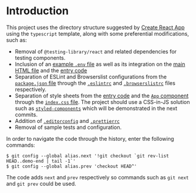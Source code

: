 # Introduction

This project uses the directory structure suggested by [Create React App](https://create-react-app.dev) using the
`typescript` template, along with some preferential modifications, such as:

* Removal of `@testing-library/react` and related dependencies for testing components.
* Inclusion of an [example `.env` file](./.env.example) as well as its integration on the [main HTML
  file](./public/index.html) and the [entry code](./src/index.tsx)
* Separation of ESLint and Browserslist configurations from the [`package.json` file](./package.json) through the
  [`.eslintrc`](./.eslintrc) and [`.browserslistrc`](./.browserslistrc) files respectively.
* Separation of style sheets from the [entry code](./src/index.tsx) and the [`App` component](./src/App.tsx) through the
  [`index.css` file](./public/index.css). The project should use a CSS-in-JS solution such as
  [`styled-components`](https://styled-components.com) which will be demonstrated in the next commits.
* Addition of [`.editorconfig`](./.editorconfig) and [`.prettierrc`](./.prettierrc)
* Removal of sample tests and configuration.

In order to navigate the code through the history, enter the following commands:

    $ git config --global alias.next '!git checkout `git rev-list HEAD..demo-end | tail -1`'
    $ git config --global alias.prev 'checkout HEAD^'

The code adds `next` and `prev` respectively so commands such as `git next` and `git prev` could be used.
